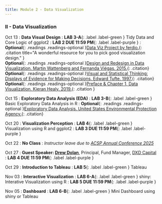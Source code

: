```yaml
---
title: Module 2 - Data Visualization
---
```


<h3 style="text-align: left; font-weight: bold;">II - Data Visualization</h3> 





Oct 13
: **Data Visual Design**
: **LAB 3-A**{: .label .label-green } Tidy Data and Core Logic of ggplot2
: **LAB 2 DUE 11:59 PM**{: .label .label-purple }
: <!-- Readings --> **Optional**{: .readings .readings-optional }[Data Viz Project by ferdio.](https://datavizproject.com){: .citation title="A wonderful resource for you to pick good visualization design." }<br>
**Optional**{: .readings .readings-optional }[Design and Redesign in Data Visualization. Martin Wattenberg and Fernanda Viégas. 2015.](https://medium.com/@hint_fm/design-and-redesign-4ab77206cf9){: .citation}<br>
**Optional**{: .readings .readings-optional }[Visual and Statistical Thinking: Displays of Evidence for Making Decisions. Edward Tufte. 1997.](https://staff.washington.edu/yohaoyu/data-analytics-visualization/Visual-and-Statistical-Thinking.pdf){: .citation} <br>
**Optional**{: .readings .readings-optional }[Preface & Chapter 1, Data Visualization. Kieran Healy. 2019.](https://staff.washington.edu/yohaoyu/data-analytics-visualization/Data-Visualization-A-Practical-Introduction.pdf){: .citation }

Oct 15
: **Exploratory Data Analysis (EDA)**
: **LAB 3-B**{: .label .label-green } Basic Exploratory Data Analysis in R
: **Optional**{: .readings .readings-optional }[Exploratory Data Analysis. United States Environmental Protection Agency.](https://www.epa.gov/caddis/exploratory-data-analysis){: .citation}

Oct 20
: **Visualization Perception**
: **LAB 4**{: .label .label-green } Visualization using R and ggplot2 
: **LAB 3 DUE 11:59 PM**{: .label .label-purple }

Oct 22
: **No Class**
: *Instructor leave due to [ACSP Annual Conference 2025](https://www.acsp.org/page/ConfAbout)*

Oct 27
: **Guest Speaker: [Drew Dolan](https://www.linkedin.com/in/drew-dolan-3a20a12/)**, Principal, Fund Manager, [DXD Capital](https://dxd.capital)
: **LAB 4 DUE 11:59 PM**{: .label .label-purple }

Oct 29
: **Introduction to Tableau**
: **LAB 5**{: .label .label-green } Tableau

Nov 03
: **Interactive Visualization**
: **LAB 6-A**{: .label .label-green } shiny: Interative Visualization using R
: **LAB 5 DUE 11:59 PM**{: .label .label-purple }

Nov 05
: **Dashboard**
: **LAB 6-B**{: .label .label-green } Mini Dashboard using shiny or Tableau





